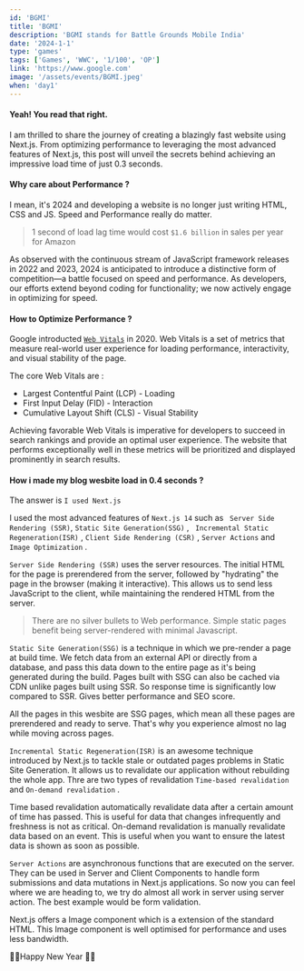 ```yaml
---
id: 'BGMI'
title: 'BGMI'
description: 'BGMI stands for Battle Grounds Mobile India'
date: '2024-1-1'
type: 'games'
tags: ['Games', 'WWC', '1/100', 'OP']
link: 'https://www.google.com'
image: '/assets/events/BGMI.jpeg'
when: 'day1'
---
```


<h4>Yeah! You read that right.</h4>

I am thrilled to share the journey of creating a blazingly fast website using Next.js. From optimizing performance to leveraging the most advanced features of Next.js, this post will unveil the secrets behind achieving an impressive load time of just 0.3 seconds.

<h4>Why care about Performance ? </h4>

I mean, it's 2024 and developing a website is no longer just writing HTML, CSS and JS. Speed and Performance really do matter.

> 1 second of load lag time would cost `$1.6 billion` in sales per year for Amazon

As observed with the continuous stream of JavaScript framework releases in 2022 and 2023, 2024 is anticipated to introduce a distinctive form of competition—a battle focused on speed and performance. As developers, our efforts extend beyond coding for functionality; we now actively engage in optimizing for speed.

<h4>How to Optimize Performance ? </h4>

Google introducted [`Web Vitals`](https://developers.google.com/search/docs/appearance/core-web-vitals) in 2020. Web Vitals is a set of metrics that measure real-world user experience for loading performance, interactivity, and visual stability of the page.

The core Web Vitals are :

- Largest Contentful Paint (LCP) - Loading
- First Input Delay (FID) - Interaction
- Cumulative Layout Shift (CLS) - Visual Stability

Achieving favorable Web Vitals is imperative for developers to succeed in search rankings and provide an optimal user experience. The website that performs exceptionally well in these metrics will be prioritized and displayed prominently in search results.

<h4>How i made my blog wesbite load in 0.4 seconds ?</h4>

The answer is `I used Next.js`

I used the most advanced features of `Next.js 14` such as ` Server Side Rendering (SSR)`, `Static Site Generation(SSG)` , ` Incremental Static Regeneration(ISR)` , `Client Side Rendering (CSR)` , `Server Actions` and `Image Optimization` .

`Server Side Rendering (SSR)` uses the server resources. The initial HTML for the page is prerendered from the server, followed by "hydrating" the page in the browser (making it interactive). This allows us to send less JavaScript to the client, while maintaining the rendered HTML from the server.

> There are no silver bullets to Web performance. Simple static pages benefit being server-rendered with minimal Javascript.

`Static Site Generation(SSG)` is a technique in which we pre-render a page at build time. We fetch data from an external API or directly from a database, and pass this data down to the entire page as it's being generated during the build. Pages built with SSG can also be cached via CDN unlike pages built using SSR. So response time is significantly low compared to SSR. Gives better performance and SEO score.

All the pages in this wesbite are SSG pages, which mean all these pages are prerendered and ready to serve. That's why you experience almost no lag while moving across pages.

`Incremental Static Regeneration(ISR)` is an awesome technique introduced by Next.js to tackle stale or outdated pages problems in Static Site Generation. It allows us to revalidate our application without rebuilding the whole app. Thre are two types of revalidation `Time-based revalidation` and `On-demand revalidation` .

Time based revalidation automatically revalidate data after a certain amount of time has passed. This is useful for data that changes infrequently and freshness is not as critical. On-demand revalidation is manually revalidate data based on an event. This is useful when you want to ensure the latest data is shown as soon as possible.

`Server Actions` are asynchronous functions that are executed on the server. They can be used in Server and Client Components to handle form submissions and data mutations in Next.js applications. So now you can feel where we are heading to, we try do almost all work in server using server action. The best example would be form validation.

Next.js offers a Image component which is a extension of the standard HTML. This Image component is well optimised for performance and uses less bandwidth.

🎉🎉Happy New Year 🎉🎉
